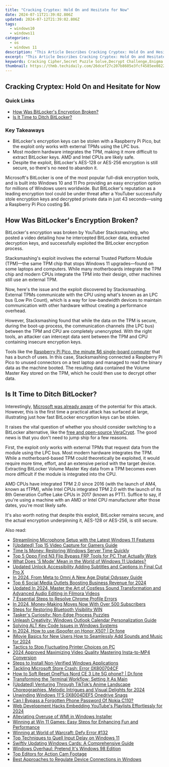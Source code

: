 ```yaml
---
title: "Cracking Cryptex: Hold On and Hesitate for Now"
date: 2024-07-11T21:39:02.806Z
updated: 2024-07-12T21:39:02.806Z
tags:
  - windows10
  - windows11
categories:
  - os
  - windows 11
description: "This Article Describes Cracking Cryptex: Hold On and Hesitate for Now"
excerpt: "This Article Describes Cracking Cryptex: Hold On and Hesitate for Now"
keywords: Cracking Cipher,Secret Puzzle Solve,Decrypt Challenge,Enigma Unlock,Riddle Breaker,Hidden Code Find,Mystery Cipher Crack
thumbnail: https://thmb.techidaily.com/26dcef27c207b8605e3fcf4585ee0822110eeb8a794c85ff8e27071c7786d452.jpg
---
```


## Cracking Cryptex: Hold On and Hesitate for Now

### Quick Links

* [How Was BitLocker's Encryption Broken?](#how-was-bitlocker-39-s-encryption-broken)
* [Is It Time to Ditch BitLocker?](#is-it-time-to-ditch-bitlocker)

### Key Takeaways

* BitLocker's encryption keys can be stolen with a Raspberry Pi Pico, but the exploit only works with external TPMs using the LPC bus.
* Most modern hardware integrates the TPM, making it more difficult to extract BitLocker keys. AMD and Intel CPUs are likely safe.
* Despite the exploit, BitLocker's AES-128 or AES-256 encryption is still secure, so there's no need to abandon it.

 Microsoft's BitLocker is one of the most popular full-disk encryption tools, and is built into Windows 10 and 11 Pro providing an easy encryption option for millions of Windows users worldwide. But BitLocker's reputation as a leading encryption tool could be under threat after a YouTuber successfully stole encryption keys and decrypted private data in just 43 seconds—using a Raspberry Pi Pico costing $6\.

## How Was BitLocker's Encryption Broken?

 BitLocker's encryption was broken by YouTuber Stacksmashing, who posted a video detailing how he intercepted BitLocker data, extracted decryption keys, and successfully exploited the BitLocker encryption process.

 Stacksmashing's exploit involves the external Trusted Platform Module (TPM)—the same TPM chip that stops Windows 11 upgrades—found on some laptops and computers. While many motherboards integrate the TPM chip and modern CPUs integrate the TPM into their design, other machines still use an external TPM.

 Now, here's the issue and the exploit discovered by Stacksmashing. External TPMs communicate with the CPU using what's known as an LPC bus (Low Pin Count), which is a way for low-bandwidth devices to maintain communication with other hardware without creating a performance overhead.

 However, Stacksmashing found that while the data on the TPM is secure, during the boot-up process, the communication channels (the LPC bus) between the TPM and CPU are completely unencrypted. With the right tools, an attacker can intercept data sent between the TPM and CPU containing insecure encryption keys.

 Tools like the [Raspberry Pi Pico, the minute $6 single-board computer](https://www.makeuseof.com/raspberry-pi-pico-projects/) that has a bunch of uses. In this case, Stacksmashing connected a Raspberry Pi Pico to unused connectors on a test laptop and managed to read the binary data as the machine booted. The resulting data contained the Volume Master Key stored on the TPM, which he could then use to decrypt other data.

## Is It Time to Ditch BitLocker?

 Interestingly, [Microsoft was already aware](https://learn.microsoft.com/en-us/windows/security/operating-system-security/data-protection/bitlocker/countermeasures#attacker-countermeasures) of the potential for this attack. However, this is the first time a practical attack has surfaced at large, illustrating just how fast BitLocker encryption keys can be stolen.

 It raises the vital question of whether you should consider switching to a BitLocker alternative, like the [free and open-source VeraCrypt](https://www.makeuseof.com/encrypt-windows-system-drive-veracrypt/). The good news is that you don't need to jump ship for a few reasons.

 First, the exploit only works with external TPMs that request data from the module using the LPC bus. Most modern hardware integrates the TPM. While a motherboard-based TPM could theoretically be exploited, it would require more time, effort, and an extensive period with the target device. Extracting BitLocker Volume Master Key data from a TPM becomes even more difficult if the module is integrated into the CPU.

 AMD CPUs have integrated TPM 2.0 since 2016 (with the launch of AM4, known as fTPM), while Intel CPUs integrated TPM 2.0 with the launch of its 8th Generation Coffee Lake CPUs in 2017 (known as PTT). Suffice to say, if you're using a machine with an AMD or Intel CPU manufacturer after those dates, you're most likely safe.

 It's also worth noting that despite this exploit, BitLocker remains secure, and the actual encryption underpinning it, AES-128 or AES-256, is still secure.



<ins class="adsbygoogle"
      style="display:block"
      data-ad-client="ca-pub-7571918770474297"
      data-ad-slot="8358498916"
      data-ad-format="auto"
      data-full-width-responsive="true"></ins>
<span class="atpl-alsoreadstyle">Also read:</span>
<div><ul>
<li><a href="https://windows11.techidaily.com/streamlining-microphone-setup-with-the-latest-windows-11-features/"><u>Streamlining Microphone Setup with the Latest Windows 11 Features</u></a></li>
<li><a href="https://facebook-record-videos.techidaily.com/updated-top-15-video-capture-for-gamers-guide/"><u>[Updated] Top 15 Video Capture for Gamers Guide</u></a></li>
<li><a href="https://windows11.techidaily.com/time-is-money-restoring-windows-server-time-quickly/"><u>Time Is Money: Restoring Windows Server Time Quickly</u></a></li>
<li><a href="https://android-frp.techidaily.com/top-5-oppo-find-n3-flip-bypass-frp-tools-for-pc-that-actually-work-by-drfone-android/"><u>Top 5 Oppo Find N3 Flip Bypass FRP Tools for PC That Actually Work</u></a></li>
<li><a href="https://windows11.techidaily.com/what-does-s-mode-mean-in-the-world-of-windows-11-updates/"><u>What Does 'S Mode' Mean in the World of Windows 11 Updates?</u></a></li>
<li><a href="https://ai-video-tools.techidaily.com/updated-unlock-accessibility-adding-subtitles-and-captions-in-final-cut-pro-x/"><u>Updated Unlock Accessibility Adding Subtitles and Captions in Final Cut Pro X</u></a></li>
<li><a href="https://some-techniques.techidaily.com/in-2024-from-meta-to-omni-a-new-age-digital-odyssey-guide/"><u>In 2024, From Meta to Omni  A New Age Digital Odyssey Guide</u></a></li>
<li><a href="https://some-approaches.techidaily.com/top-6-social-media-outlets-boosting-business-revenue-for-2024/"><u>Top 6 Social Media Outlets Boosting Business Revenue for 2024</u></a></li>
<li><a href="https://sound-optimizing.techidaily.com/updated-in-2024-master-the-art-of-costless-sound-transformation-and-advanced-audio-editing-in-filmora-videos/"><u>Updated In 2024, Master the Art of Costless Sound Transformation and Advanced Audio Editing in Filmora Videos</u></a></li>
<li><a href="https://windows11.techidaily.com/7-essential-steps-to-resolve-chrome-profile-errors/"><u>7 Essential Steps to Resolve Chrome Profile Errors</u></a></li>
<li><a href="https://youtube-stream.techidaily.com/in-2024-money-making-moves-now-with-over-500-subscribers/"><u>In 2024, Money-Making Moves  Now With Over 500 Subscribers</u></a></li>
<li><a href="https://windows11.techidaily.com/steps-for-restoring-bluetooth-visibility-win/"><u>Steps for Restoring Bluetooth Visibility WIN</u></a></li>
<li><a href="https://windows11.techidaily.com/taskers-curiosity-non-edge-process-puzzles/"><u>Tasker's Curiosity: Non-Edge Process Puzzles</u></a></li>
<li><a href="https://windows11.techidaily.com/unleash-creativity-windows-outlook-calendar-personalization-guide/"><u>Unleash Creativity: Windows Outlook Calendar Personalization Guide</u></a></li>
<li><a href="https://windows11.techidaily.com/solving-alt-key-code-issues-in-windows-systems/"><u>Solving ALT Key Code Issues in Windows Systems</u></a></li>
<li><a href="https://pokemon-go-android.techidaily.com/in-2024-how-to-use-ispoofer-on-honor-x50-drfone-by-drfone-virtual-android/"><u>In 2024, How to use iSpoofer on Honor X50? | Dr.fone</u></a></li>
<li><a href="https://voice-adjusting.techidaily.com/imovie-basics-for-new-users-how-to-seamlessly-add-sounds-and-music-for-2024/"><u>IMovie Basics for New Users How to Seamlessly Add Sounds and Music for 2024</u></a></li>
<li><a href="https://windows11.techidaily.com/tactics-to-stop-fluctuating-printer-choices-on-pc/"><u>Tactics to Stop Fluctuating Printer Choices on PC</u></a></li>
<li><a href="https://instagram-video-recordings.techidaily.com/2024-approved-maximizing-video-quality-mastering-insta-to-mp4-conversion/"><u>2024 Approved  Maximizing Video Quality  Mastering Insta-to-MP4 Conversion</u></a></li>
<li><a href="https://windows11.techidaily.com/steps-to-install-non-verified-windows-applications/"><u>Steps to Install Non-Verified Windows Applications</u></a></li>
<li><a href="https://windows11.techidaily.com/tackling-microsoft-store-crash-error-0x800704cf/"><u>Tackling Microsoft Store Crash: Error 0X800704CF</u></a></li>
<li><a href="https://techidaily.com/how-to-soft-reset-oneplus-nord-ce-3-lite-5g-phone-drfone-by-drfone-reset-android-reset-android/"><u>How to Soft Reset OnePlus Nord CE 3 Lite 5G phone? | Dr.fone</u></a></li>
<li><a href="https://windows11.techidaily.com/transforming-the-terminal-workflow-setting-it-as-main/"><u>Transforming the Terminal Workflow: Setting It As Main</u></a></li>
<li><a href="https://tiktok-video-recordings.techidaily.com/updated-venturing-through-tiktoks-anime-landscape-choreographies-melodic-intrigues-and-visual-delights-for-2024/"><u>[Updated] Venturing Through TikTok’s Anime Landscape  Choreographies, Melodic Intrigues and Visual Delights for 2024</u></a></li>
<li><a href="https://windows11.techidaily.com/unwinding-windows-11s-0x8004def5-onedrive-snags/"><u>Unwinding Windows 11'S 0X8004DEF5 Onedrive Snags</u></a></li>
<li><a href="https://easy-unlock-android.techidaily.com/can-i-bypass-a-forgotten-phone-password-of-nokia-c110-by-drfone-android/"><u>Can I Bypass a Forgotten Phone Password Of Nokia C110?</u></a></li>
<li><a href="https://facebook-record-videos.techidaily.com/web-development-hacks-embedding-youtubes-playlists-effortlessly-for-2024/"><u>Web Development Hacks  Embedding YouTube's Playlists Effortlessly for 2024</u></a></li>
<li><a href="https://windows11.techidaily.com/alleviating-overuse-of-wmi-in-windows-installer/"><u>Alleviating Overuse of WMI in Windows Installer</u></a></li>
<li><a href="https://windows11.techidaily.com/winning-at-win-11-games-easy-steps-for-enhancing-fun-and-performance/"><u>Winning at Win 11 Games: Easy Steps for Enhancing Fun and Performance</u></a></li>
<li><a href="https://windows11.techidaily.com/winning-at-world-of-warcraft-defy-error-132/"><u>Winning at World of Warcraft: Defy Error #132</u></a></li>
<li><a href="https://windows11.techidaily.com/top-techniques-to-quell-input-delay-on-windows-11/"><u>Top Techniques to Quell Input Delay on Windows 11</u></a></li>
<li><a href="https://windows11.techidaily.com/swiftly-updating-windows-cards-a-comprehensive-guide/"><u>Swiftly Updating Windows Cards: A Comprehensive Guide</u></a></li>
<li><a href="https://windows11.techidaily.com/windows-overhaul-pretend-its-windows-98-edition/"><u>Windows Overhaul: Pretend It's Windows 98 Edition</u></a></li>
<li><a href="https://extra-tips.techidaily.com/top-editors-for-action-cam-footage/"><u>Top Editors for Action Cam Footage</u></a></li>
<li><a href="https://windows11.techidaily.com/best-approaches-to-regulate-device-connections-in-windows/"><u>Best Approaches to Regulate Device Connections in Windows</u></a></li>
</ul></div>
